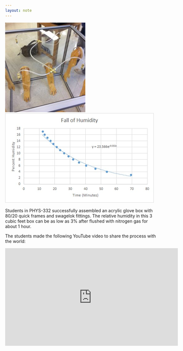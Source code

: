 ```yaml
---
layout: note
---
```


![home made acrylic glove box](/engineering/humidity/home-made-acrylic-glove-box.jpg)
![relative humidity in glove box over time](/engineering/humidity/glove-box-humidity-vs-time.jpg)

Students in PHYS-332 successfully assembled an acrylic glove box with 80/20
quick frames and swagelok fittings. The relative humidity in this 3 cubic feet
box can be as low as 3% after flushed with nitrogen gas for about 1 hour.

The students made the following YouTube video to share the process with the
world:

<iframe width="560" height="315" src="https://www.youtube.com/embed/YQpyJD39v-c" frameborder="0" allowfullscreen></iframe>
